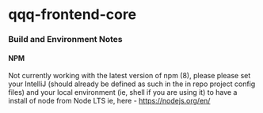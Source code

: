 # qqq-frontend-core

### Build and Environment Notes
#### NPM 
Not currently working with the latest version of npm (8), please please set your IntelliJ (should already be defined as such in the in repo project config files) and your local environment (ie, shell if you are using it) to have a install of node from Node LTS ie, here - https://nodejs.org/en/ 

